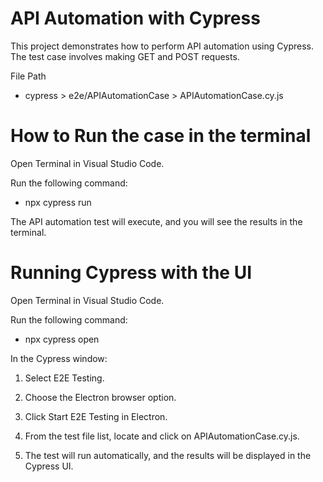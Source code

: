 # API Automation with Cypress

This project demonstrates how to perform API automation using Cypress. The test case involves making GET and POST requests.

File Path

- cypress > e2e/APIAutomationCase > APIAutomationCase.cy.js

# How to Run the case in the terminal

Open Terminal in Visual Studio Code.

Run the following command:

- npx cypress run

The API automation test will execute, and you will see the results in the terminal.

# Running Cypress with the UI

Open Terminal in Visual Studio Code.

Run the following command:

- npx cypress open

In the Cypress window:

 1. Select E2E Testing.

 2. Choose the Electron browser option.

 3. Click Start E2E Testing in Electron.

 4. From the test file list, locate and click on APIAutomationCase.cy.js.

 5. The test will run automatically, and the results will be displayed in the Cypress UI.
